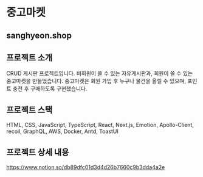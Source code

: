 # 중고마켓

## sanghyeon.shop

## 프로젝트 소개

CRUD 게시판 프로젝트입니다. 비회원이 쓸 수 있는 자유게시판과, 회원이 쓸 수 있는 중고마켓을 만들었습니다. 중고마켓은 회원 가입 후 누구나 물건을 올릴 수 있으며, 포인트 충전 후 구매하도록 구현했습니다.

## 프로젝트 스택

HTML, CSS, JavaScript, TypeScript, React, Next.js, Emotion, Apollo-Client, recoil, GraphQL, AWS, Docker, Antd, ToastUI

## 프로젝트 상세 내용

https://www.notion.so/db89dfc01d3d4d26b7660c9b3dda4a2e
